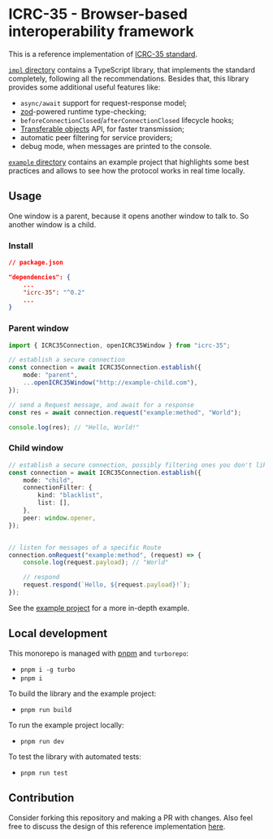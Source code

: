 # ICRC-35 - Browser-based interoperability framework

This is a reference implementation of [ICRC-35 standard](https://github.com/dfinity/wg-identity-authentication/issues/119).

[`impl` directory](./impl/) contains a TypeScript library, that implements the standard completely, following all the recommendations. Besides that, this library provides some additional useful features like:

* `async/await` support for request-response model;
* [zod](https://zod.dev/)-powered runtime type-checking;
* `beforeConnectionClosed`/`afterConnectionClosed` lifecycle hooks;
* [Transferable objects](https://developer.mozilla.org/en-US/docs/Web/API/Web_Workers_API/Transferable_objects) API, for faster transmission;
* automatic peer filtering for service providers;
* debug mode, when messages are printed to the console.

[`example` directory](./example/) contains an example project that highlights some best practices and allows to see how the protocol works in real time locally.

## Usage

One window is a parent, because it opens another window to talk to. So another window is a child.

### Install

```json
// package.json

"dependencies": {
    ...
    "icrc-35": "^0.2"
    ...
}
```

### Parent window

```typescript
import { ICRC35Connection, openICRC35Window } from "icrc-35";

// establish a secure connection
const connection = await ICRC35Connection.establish({
    mode: "parent",
    ...openICRC35Window("http://example-child.com"),
});

// send a Request message, and await for a response
const res = await connection.request("example:method", "World");

console.log(res); // "Hello, World!"
```

### Child window

```typescript
// establish a secure connection, possibly filtering ones you don't like
const connection = await ICRC35Connection.establish({
    mode: "child",
    connectionFilter: {
        kind: "blacklist",
        list: [],
    },
    peer: window.opener,
});


// listen for messages of a specific Route
connection.onRequest("example:method", (request) => {
    console.log(request.payload); // "World"

    // respond
    request.respond(`Hello, ${request.payload}!`);
});
```

See the [example project](./example/) for a more in-depth example.

## Local development

This monorepo is managed with [pnpm](https://pnpm.io/installation) and `turborepo`:

* `pnpm i -g turbo`
* `pnpm i`

To build the library and the example project:

* `pnpm run build`

To run the example project locally:

* `pnpm run dev`

To test the library with automated tests:

* `pnpm run test`

## Contribution

Consider forking this repository and making a PR with changes. Also feel free to discuss the design of this reference implementation [here](https://github.com/dfinity/wg-identity-authentication/issues/119).
